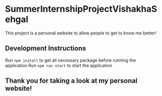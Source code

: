 # SummerInternshipProjectVishakhaSehgal

This project is a personal website to allow people to get to know me better!

## Development Instructions

Run `npm install` to get all necessary package before running the application
Run `npm run start` to start the application

## Thank you for taking a look at my personal website!

